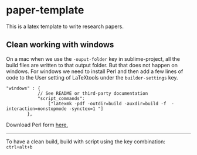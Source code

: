 # paper-template
This is a latex template to write research papers.

## Clean working with windows

On a mac when we use the `-ouput-folder` key in sublime-project, all the build files are written to that output folder. But that does not happen on windows. For windows we need to install Perl and then add a few lines of code to the User setting of LaTeXtools under the `builder-settings` key.

```
"windows" : {
			// See README or third-party documentation
        	"script_commands":
                ["latexmk -pdf -outdir=build -auxdir=build -f  -interaction=nonstopmode -synctex=1 "]
		},
```

Download Perl form [here.](https://strawberryperl.com/)

---

To have a clean build, build with script using the key combination: `ctrl+alt+b`

